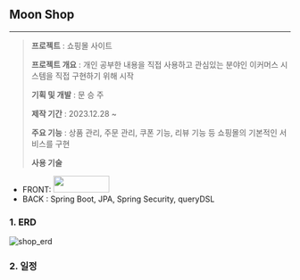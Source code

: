 ## **Moon Shop**
----
> **프로젝트** : 쇼핑몰 사이트
> 
> **프로젝트 개요** : 개인 공부한 내용을 직접 사용하고 관심있는 분야인 이커머스 시스템을 직접 구현하기 위해 시작
>
> **기획 및 개발** : 문 승 주
>
> **제작 기간** : 2023.12.28 ~
>
> **주요 기능** : 상품 관리, 주문 관리, 쿠폰 기능, 리뷰 기능 등 쇼핑몰의 기본적인 서비스를 구현
>
> **사용 기술**
- FRONT: <img src="https://github.com/tmdwn725/moon_shop_user/assets/60638602/28aebeaf-1fc4-4f68-876d-1de06fdb16f5" width="100" height="30"/>
- BACK : Spring Boot, JPA, Spring Security, queryDSL

###  **1. ERD**
![shop_erd](https://github.com/tmdwn725/moon_shop_user/assets/60638602/3d8e245e-a8a6-44d1-bfb6-4329e605925e)

###  **2. 일정**




